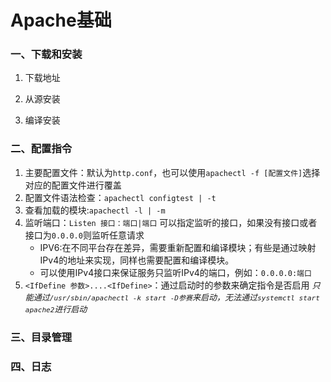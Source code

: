 # Apache基础

### 一、下载和安装
1. 下载地址

2. 从源安装

3. 编译安装

### 二、配置指令
1. 主要配置文件：默认为`http.conf`，也可以使用`apachectl -f [配置文件]`选择对应的配置文件进行覆盖
2. 配置文件语法检查：`apachectl configtest | -t`
3. 查看加载的模块:`apachectl -l | -m`
4. 监听端口：`Listen 接口：端口|端口` 可以指定监听的接口，如果没有接口或者接口为`0.0.0.0`则监听任意请求
    - IPV6:在不同平台存在差异，需要重新配置和编译模块；有些是通过映射IPv4的地址来实现，同样也需要配置和编译模块。
    - 可以使用IPv4接口来保证服务只监听IPv4的端口，例如：`0.0.0.0:端口`
5. `<IfDefine 参数>....<IfDefine>`：通过启动时的参数来确定指令是否启用 *<font size=2>只能通过`/usr/sbin/apachectl -k start -D参赛`来启动，无法通过`systemctl start apache2`进行启动</font>*


### 三、目录管理

### 四、日志